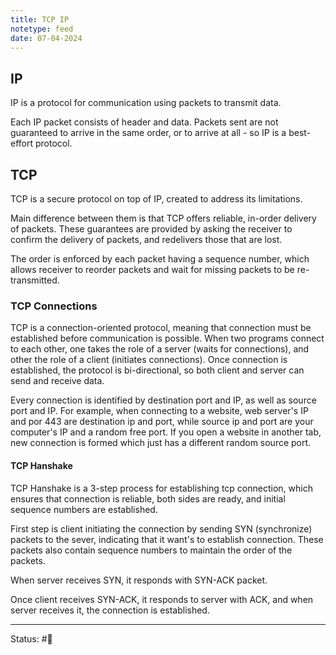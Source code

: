 ```yaml
---
title: TCP IP
notetype: feed
date: 07-04-2024
---
```


## IP 

IP is a protocol for communication using packets to transmit data. 

Each IP packet consists of header and data. Packets sent are not guaranteed to arrive in the same order, or to arrive at all - so IP is a best-effort protocol.

## TCP

TCP is a secure protocol on top of IP, created to address its limitations.

Main difference between them is that TCP offers reliable, in-order delivery of packets. These guarantees are provided by asking the receiver to confirm the delivery of packets, and redelivers those that are lost.

The order is enforced by each packet having a sequence number, which allows receiver to reorder packets and wait for missing packets to be re-transmitted.

### TCP Connections

TCP is a connection-oriented protocol, meaning that connection must be established before communication is possible. When two programs connect to each other, one takes the role of a server (waits for connections), and other the role of a client (initiates connections). Once connection is established, the protocol is bi-directional, so both client and server can send and receive data.

Every connection is identified by destination port and IP, as well as source port and IP.
For example, when connecting to a website, web server's IP and por 443 are destination ip and port, while source ip and port are your computer's IP and a random free port. If you open a website in another tab, new connection is formed which just has a different random source port.

#### TCP Hanshake

TCP Hanshake is a 3-step process for establishing tcp connection, which ensures that connection is reliable, both sides are ready, and initial sequence numbers are established. 

First step is client initiating the connection by sending SYN (synchronize) packets to the sever, indicating that it want's to establish connection. These packets also contain sequence numbers to maintain the order of the packets.

When server receives SYN, it responds with SYN-ACK packet.

Once client receives SYN-ACK, it responds to server with ACK, and when server receives it, the connection is established.





-----

Status: #🌱 

